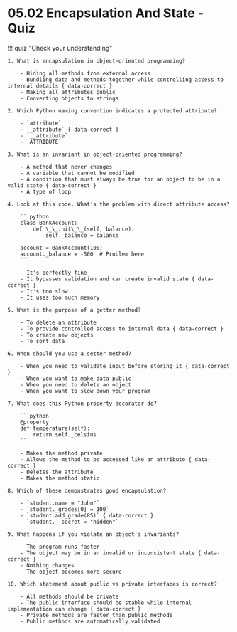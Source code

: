 # 05.02 Encapsulation And State - Quiz

!!! quiz "Check your understanding"

    1. What is encapsulation in object-oriented programming?

        - Hiding all methods from external access
        - Bundling data and methods together while controlling access to internal details { data-correct }
        - Making all attributes public
        - Converting objects to strings

    2. Which Python naming convention indicates a protected attribute?

        - `attribute`
        - `_attribute` { data-correct }
        - `__attribute`
        - `ATTRIBUTE`

    3. What is an invariant in object-oriented programming?

        - A method that never changes
        - A variable that cannot be modified
        - A condition that must always be true for an object to be in a valid state { data-correct }
        - A type of loop

    4. Look at this code. What's the problem with direct attribute access?

        ```python
        class BankAccount:
            def \_\_init\_\_(self, balance):
                self._balance = balance

        account = BankAccount(100)
        account._balance = -500  # Problem here
        ```

        - It's perfectly fine
        - It bypasses validation and can create invalid state { data-correct }
        - It's too slow
        - It uses too much memory

    5. What is the purpose of a getter method?

        - To delete an attribute
        - To provide controlled access to internal data { data-correct }
        - To create new objects
        - To sort data

    6. When should you use a setter method?

        - When you need to validate input before storing it { data-correct }
        - When you want to make data public
        - When you need to delete an object
        - When you want to slow down your program

    7. What does this Python property decorator do?

        ```python
        @property
        def temperature(self):
            return self._celsius
        ```

        - Makes the method private
        - Allows the method to be accessed like an attribute { data-correct }
        - Deletes the attribute
        - Makes the method static

    8. Which of these demonstrates good encapsulation?

        - `student.name = "John"`
        - `student._grades[0] = 100`
        - `student.add_grade(85)` { data-correct }
        - `student.__secret = "hidden"`

    9. What happens if you violate an object's invariants?

        - The program runs faster
        - The object may be in an invalid or inconsistent state { data-correct }
        - Nothing changes
        - The object becomes more secure

    10. Which statement about public vs private interfaces is correct?

        - All methods should be private
        - The public interface should be stable while internal implementation can change { data-correct }
        - Private methods are faster than public methods
        - Public methods are automatically validated
